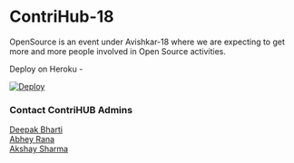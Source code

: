 # ContriHub-18
OpenSource is an event under Avishkar-18 where we are expecting to get more and more people involved in Open Source activities.


Deploy on Heroku - 

[![Deploy](https://www.herokucdn.com/deploy/button.png)](https://heroku.com/deploy)

<h3>Contact ContriHUB Admins </h3>

 
<a href="mailto:deepakbharti@mnnit.ac.in">Deepak Bharti</a><br> 
<a href="mailto:abhey.mmnit@gmail.com">Abhey Rana</a><br>
<a href="mailto:akshay31057@gmail.com">Akshay Sharma</a>
